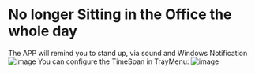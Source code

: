 # No longer Sitting in the Office the whole day
The APP will remind you to stand up, via sound and Windows Notification
![image](https://github.com/user-attachments/assets/1928991c-dbf9-4c1b-adfd-02adc4e793b2)
You can configure the TimeSpan in TrayMenu:
![image](https://github.com/user-attachments/assets/23eb2768-6586-439b-85d2-883f462cb548)
